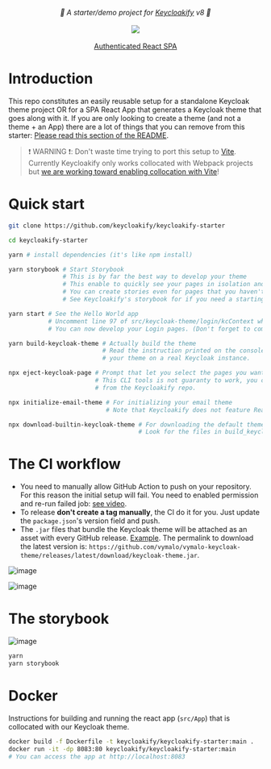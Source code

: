 <p align="center">
    <i>🚀 A starter/demo project for <a href="https://keycloakify.dev">Keycloakify</a> v8 🚀</i>
    <br/>
    <br/>
    <img src="https://github.com/vymalo/vymalo-keycloak-theme/workflows/ci/badge.svg?branch=main">
    <br/>
    <br/>
    <a href="https://accounts.vymalo.com">Authenticated React SPA</a>
</p>

# Introduction

This repo constitutes an easily reusable setup for a standalone Keycloak theme project OR for a SPA React App that
generates a Keycloak theme that goes along with it. If you are only looking to create a theme (and not a theme + an App)
there are a lot of things that you can remove from this starter: [Please read this section of the README](#standalone-keycloak-theme).

> ❗️ WARNING ❗️: Don't waste time trying to port this setup to [Vite](https://vitejs.dev/).  
> Currently Keycloakify only works collocated with Webpack projects
> but [we are working toward enabling collocation with Vite](https://github.com/keycloakify/keycloakify/pull/275)!

# Quick start

```bash
git clone https://github.com/keycloakify/keycloakify-starter

cd keycloakify-starter

yarn # install dependencies (it's like npm install)

yarn storybook # Start Storybook
               # This is by far the best way to develop your theme
               # This enable to quickly see your pages in isolation and in different states.  
               # You can create stories even for pages that you haven't explicitly overloaded. See src/keycloak-theme/login/pages/LoginResetPassword.stories.tsx
               # See Keycloakify's storybook for if you need a starting point for your stories: https://github.com/keycloakify/keycloakify/tree/main/stories

yarn start # See the Hello World app
           # Uncomment line 97 of src/keycloak-theme/login/kcContext where it reads: `mockPageId: "login.ftl"`, reload https://localhost:3000
           # You can now develop your Login pages. (Don't forget to comment it back when you're done)

yarn build-keycloak-theme # Actually build the theme
                          # Read the instruction printed on the console to see how to test
                          # your theme on a real Keycloak instance.

npx eject-keycloak-page # Prompt that let you select the pages you want to customize
                        # This CLI tools is not guaranty to work, you can always copy pase pages 
                        # from the Keycloakify repo.

npx initialize-email-theme # For initializing your email theme
                           # Note that Keycloakify does not feature React integration for email yet.

npx download-builtin-keycloak-theme # For downloading the default theme (as a reference)
                                    # Look for the files in build_keycloak/src/main/resources/theme/{base,keycloak}
```

# The CI workflow

- You need to manually allow GitHub Action to push on your repository. For this reason the initial setup will fail. You
  need to enabled permission and re-run failed
  job: [see video](https://user-images.githubusercontent.com/6702424/213480604-0aac0ea7-487f-491d-94ae-df245b2c7ee8.mov).
- To release **don't create a tag manually**, the CI do it for you. Just update the `package.json`'s version field and
  push.
- The `.jar` files that bundle the Keycloak theme will be attached as an asset with every GitHub
  release. [Example](https://github.com/vymalo/vymalo-keycloak-theme/releases/tag/v0.1.0). The permalink to download the
  latest version is: `https://github.com/vymalo/vymalo-keycloak-theme/releases/latest/download/keycloak-theme.jar`.

![image](https://user-images.githubusercontent.com/6702424/229296422-9d522707-114e-4282-93f7-01ca38c3a1e0.png)

![image](https://user-images.githubusercontent.com/6702424/229296556-a69f2dc9-4653-475c-9c89-d53cf33dc05a.png)

# The storybook

![image](https://user-images.githubusercontent.com/6702424/232350420-1921af90-d33e-492e-9296-0083298a84fa.png)

```bash
yarn
yarn storybook
```

# Docker

Instructions for building and running the react app (`src/App`) that is collocated with our Keycloak theme.

```bash
docker build -f Dockerfile -t keycloakify/keycloakify-starter:main .
docker run -it -dp 8083:80 keycloakify/keycloakify-starter:main
# You can access the app at http://localhost:8083
```